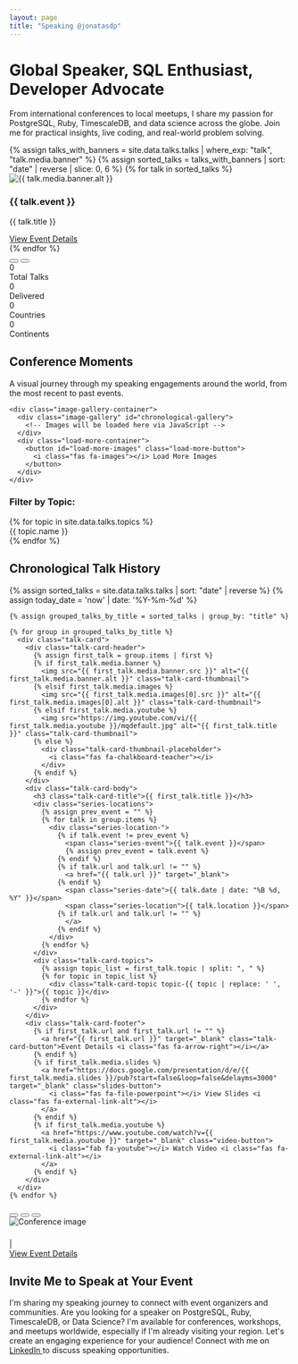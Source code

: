 ```yaml
---
layout: page
title: "Speaking @jonatasdp"
---
```

<link rel="stylesheet" href="https://cdnjs.cloudflare.com/ajax/libs/font-awesome/6.4.2/css/all.min.css"><link rel="stylesheet" href="/assets/css/talks.css">

<div class="talks-container">
  <div class="talks-header">
    <h1>Global Speaker, SQL Enthusiast, Developer Advocate</h1>
  </div>
  
  <div class="talks-intro">
    <p>From international conferences to local meetups, I share my passion for PostgreSQL, Ruby, TimescaleDB, and data science across the globe. Join me for practical insights, live coding, and real-world problem solving.</p>
  </div>
  
  <div class="conference-carousel">
    <div class="carousel-container">
      {% assign talks_with_banners = site.data.talks.talks | where_exp: "talk", "talk.media.banner" %}
      {% assign sorted_talks = talks_with_banners | sort: "date" | reverse | slice: 0, 6 %}
      {% for talk in sorted_talks %}
        <div class="carousel-slide" data-talk-date="{{ talk.date }}">
          <img src="{{ talk.media.banner.src }}" alt="{{ talk.media.banner.alt }}">
          <div class="carousel-caption">
            <h3>{{ talk.event }}</h3>
            <p>{{ talk.title }}</p>
            <a href="#{{ talk.title | slugify }}" class="carousel-link">View Event Details</a>
          </div>
        </div>
      {% endfor %}
    </div>
    <div class="carousel-nav">
      <button class="carousel-button prev-button">
        <i class="fas fa-chevron-left"></i>
      </button>
      <button class="carousel-button next-button">
        <i class="fas fa-chevron-right"></i>
      </button>
    </div>
  </div>
  
  <div class="global-impact">
    <div class="stat-box">
      <div class="stat-number" data-count="44">0</div>
      <div class="stat-label">Total Talks</div>
    </div>
    <div class="stat-box">
      <div class="stat-number" data-count="37">0</div>
      <div class="stat-label">Delivered</div>
    </div>
    <div class="stat-box">
      <div class="stat-number" data-count="9">0</div>
      <div class="stat-label">Countries</div>
    </div>
    <div class="stat-box">
      <div class="stat-number" data-count="4">0</div>
      <div class="stat-label">Continents</div>
    </div>
  </div>
  
  <!-- New Chronological Image Gallery Section -->
  <div class="image-gallery-section">
    <h2 class="section-heading">Conference Moments</h2>
    <p class="gallery-intro">A visual journey through my speaking engagements around the world, from the most recent to past events.</p>
    
    <div class="image-gallery-container">
      <div class="image-gallery" id="chronological-gallery">
        <!-- Images will be loaded here via JavaScript -->
      </div>
      <div class="load-more-container">
        <button id="load-more-images" class="load-more-button">
          <i class="fas fa-images"></i> Load More Images
        </button>
      </div>
    </div>
  </div>
  
  <div class="topic-filters">
    <h3>Filter by Topic:</h3>
    {% for topic in site.data.talks.topics %}
      <div class="topic-filter" data-topic="{{ topic.name }}" style="border: 2px solid {{ topic.color }};">
        {{ topic.name }}
      </div>
    {% endfor %}
  </div>
  
  <h2 class="section-heading">Chronological Talk History</h2>
  
  <div class="talks-list">
    {% assign sorted_talks = site.data.talks.talks | sort: "date" | reverse %}
    {% assign today_date = 'now' | date: '%Y-%m-%d' %}
    
    {% assign grouped_talks_by_title = sorted_talks | group_by: "title" %}

    {% for group in grouped_talks_by_title %}
      <div class="talk-card">
        <div class="talk-card-header">
          {% assign first_talk = group.items | first %}
          {% if first_talk.media.banner %}
            <img src="{{ first_talk.media.banner.src }}" alt="{{ first_talk.media.banner.alt }}" class="talk-card-thumbnail">
          {% elsif first_talk.media.images %}
            <img src="{{ first_talk.media.images[0].src }}" alt="{{ first_talk.media.images[0].alt }}" class="talk-card-thumbnail">
          {% elsif first_talk.media.youtube %}
            <img src="https://img.youtube.com/vi/{{ first_talk.media.youtube }}/mqdefault.jpg" alt="{{ first_talk.title }}" class="talk-card-thumbnail">
          {% else %}
            <div class="talk-card-thumbnail-placeholder">
              <i class="fas fa-chalkboard-teacher"></i>
            </div>
          {% endif %}
        </div>
        <div class="talk-card-body">
          <h3 class="talk-card-title">{{ first_talk.title }}</h3>
          <div class="series-locations">
            {% assign prev_event = "" %}
            {% for talk in group.items %}
              <div class="series-location-">
                {% if talk.event != prev_event %}
                  <span class="series-event">{{ talk.event }}</span>
                  {% assign prev_event = talk.event %}
                {% endif %}
                {% if talk.url and talk.url != "" %}
                  <a href="{{ talk.url }}" target="_blank">
                {% endif %}
                  <span class="series-date">{{ talk.date | date: "%B %d, %Y" }}</span>
                  <span class="series-location">{{ talk.location }}</span>
                {% if talk.url and talk.url != "" %}
                  </a>
                {% endif %}
              </div>
            {% endfor %}
          </div>
          <div class="talk-card-topics">
            {% assign topic_list = first_talk.topic | split: ", " %}
            {% for topic in topic_list %}
              <div class="talk-card-topic topic-{{ topic | replace: ' ', '-' }}">{{ topic }}</div>
            {% endfor %}
          </div>
        </div>
        <div class="talk-card-footer">
          {% if first_talk.url and first_talk.url != "" %}
            <a href="{{ first_talk.url }}" target="_blank" class="talk-card-button">Event Details <i class="fas fa-arrow-right"></i></a>
          {% endif %}
          {% if first_talk.media.slides %}
            <a href="https://docs.google.com/presentation/d/e/{{ first_talk.media.slides }}/pub?start=false&loop=false&delayms=3000" target="_blank" class="slides-button">
              <i class="fas fa-file-powerpoint"></i> View Slides <i class="fas fa-external-link-alt"></i>
            </a>
          {% endif %}
          {% if first_talk.media.youtube %}
            <a href="https://www.youtube.com/watch?v={{ first_talk.media.youtube }}" target="_blank" class="video-button">
              <i class="fab fa-youtube"></i> Watch Video <i class="fas fa-external-link-alt"></i>
            </a>
          {% endif %}
        </div>
      </div>
    {% endfor %}
  </div>
  <!-- End of the page -->

<!-- Preload talks data for JavaScript calculations -->
<script id="talks-data" type="application/json">
{{ site.data.talks.talks | jsonify }}
</script>

<!-- Full-screen Image Viewer -->
<div id="fullscreen-viewer" class="fullscreen-viewer">
  <div class="fullscreen-viewer-content">
    <button class="close-viewer-btn"><i class="fas fa-times"></i></button>
    <button class="prev-image-btn"><i class="fas fa-chevron-left"></i></button>
    <button class="next-image-btn"><i class="fas fa-chevron-right"></i></button>
    <div class="fullscreen-image-container">
      <div class="fullscreen-loading">
        <i class="fas fa-spinner fa-spin"></i>
      </div>
      <img id="fullscreen-image" src="" alt="Conference image">
    </div>
    <div class="fullscreen-image-caption">
      <h3 id="fullscreen-event"></h3>
      <p id="fullscreen-caption"></p>
      <div class="fullscreen-image-details">
        <span id="fullscreen-date"></span> | <span id="fullscreen-location"></span>
      </div>
      <a id="fullscreen-event-link" href="#" class="view-event-btn">View Event Details <i class="fas fa-arrow-right"></i></a>
    </div>
  </div>

  <div class="booking-section">
    <h2 class="booking-heading">Invite Me to Speak at Your Event</h2>
    <p class="booking-text">
    I'm sharing my speaking journey to connect with event organizers and communities. Are you looking for a speaker on PostgreSQL, Ruby, TimescaleDB, or Data Science? I'm available for conferences, workshops, and meetups worldwide, especially if I'm already visiting your region. Let's create an engaging experience for your audience! Connect with me on <a href="https://www.linkedin.com/in/jonatasdp" target="_blank" rel="noopener">LinkedIn <i class="fab fa-linkedin"></i></a> to discuss speaking opportunities.</p>
  </div>
  
</div>


<script src="/assets/js/talks.js"></script>

<script>
  // Make talks data globally available immediately
  window.talksJson = {{ site.data.talks.talks | jsonify }};
  
  // This script will be rendered in the Jekyll site
  document.addEventListener('DOMContentLoaded', function() {
    // Force recalculation of topic counts
    if (typeof updateTopicCounts === 'function') {
      updateTopicCounts();
    }
    
    // Form submission handling
    const form = document.getElementById('speaking-request');
    if (form) {
      form.addEventListener('submit', function(e) {
        e.preventDefault();
        // In a real implementation, you'd send this data to a server
        alert('Thank you for your request! I will get back to you soon.');
        closeBookingForm();
      });
    }
  });
</script>

